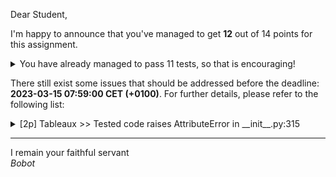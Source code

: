 Dear Student,

I'm happy to announce that you've managed to get **12** out of 14 points for this assignment.
<details><summary>You have already managed to pass 11 tests, so that is encouraging!</summary>&emsp;☑&nbsp;[1p] Augment model<br>&emsp;☑&nbsp;[1p] Augment model<br>&emsp;☑&nbsp;[1p] Basic initial tableaux<br>&emsp;☑&nbsp;[1p] Basic initial tableaux<br>&emsp;☑&nbsp;[1p] Change objective function<br>&emsp;☑&nbsp;[1p] Change constraints bounds to nonnegative<br>&emsp;☑&nbsp;[2p] Add extra variables<br>&emsp;☑&nbsp;[1p] Assignment 1<br>&emsp;☑&nbsp;[1p] Assignment 2<br>&emsp;☑&nbsp;[1p] Assignment 3<br>&emsp;☑&nbsp;[1p] Assignment 4</details>

There still exist some issues that should be addressed before the deadline: **2023-03-15 07:59:00 CET (+0100)**. For further details, please refer to the following list:

<details><summary>[2p] Tableaux &gt;&gt; Tested code raises AttributeError in __init__.py:315</summary></details>

-----------
I remain your faithful servant\
_Bobot_